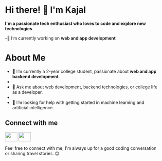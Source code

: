 # Hi there! 👋 I'm Kajal

**I'm a passionate tech enthusiast who loves to code and explore new technologies.**

-🔭 I’m currently working on **web and app development**
<!--
**kajal-sinha02/kajal-sinha02** is a ✨ _special_ ✨ repository because its `README.md` (this file) appears on your GitHub profile.

Here are some ideas to get you started:-->



# About Me

- 🌱 I’m currently a 2-year college student, passionate about **web and app backend development**.
- 
- 💬 Ask me about web development, backend technologies, or college life as a developer.
- 
- 🤔 I’m looking for help with getting started in machine learning and artificial intelligence.

<h2>Connect with me</h2> 
<p align="left">
<a href="https://www.linkedin.com/in/kajal-sinha-37084b257 " target="blank"><img align="center" src="https://raw.githubusercontent.com/rahuldkjain/github-profile-readme-generator/master/src/images/icons/Social/linked-in-alt.svg" alt="" height="30" width="40" /></a>
<a href="https://instagram.com/kajall_sinha?igshid=OGQ5ZDc2ODk2ZA==" target="blank"><img align="center" src="https://raw.githubusercontent.com/rahuldkjain/github-profile-readme-generator/master/src/images/icons/Social/instagram.svg" alt="" height="30" width="40" /></a>
</p>


Feel free to connect with me; I'm always up for a good coding conversation or sharing travel stories. 😊






